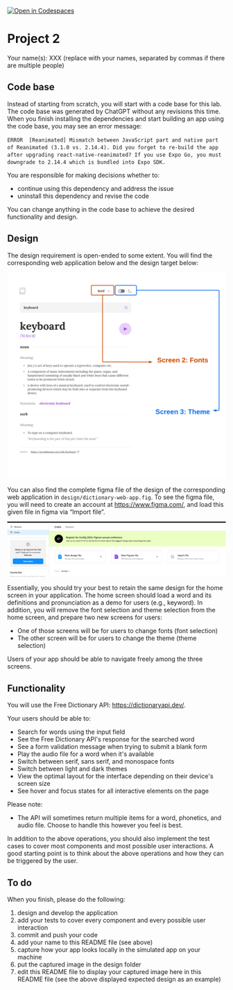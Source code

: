 [![Open in Codespaces](https://classroom.github.com/assets/launch-codespace-7f7980b617ed060a017424585567c406b6ee15c891e84e1186181d67ecf80aa0.svg)](https://classroom.github.com/open-in-codespaces?assignment_repo_id=11140015)
# Project 2

Your name(s): XXX (replace with your names, separated by commas if there are multiple people)


## Code base

Instead of starting from scratch, you will start with a code base for this lab. The code base was generated by ChatGPT without any revisions this time. When you finish installing the dependencies and start building an app using the code base, you may see an error message:

`ERROR  [Reanimated] Mismatch between JavaScript part and native part of Reanimated (3.1.0 vs. 2.14.4). Did you forget to re-build the app after upgrading react-native-reanimated? If you use Expo Go, you must downgrade to 2.14.4 which is bundled into Expo SDK.`

You are responsible for making decisions whether to:

* continue using this dependency and address the issue
* uninstall this dependency and revise the code

You can change anything in the code base to achieve the desired functionality and design.

## Design

The design requirement is open-ended to some extent. You will find the corresponding web application below and the design target below:

![Expected design](design/preview.png)

You can also find the complete figma file of the design of the corresponding web application in `design/dictionary-web-app.fig`. To see the figma file, you will need to create an account at https://www.figma.com/, and load this given file in figma via “Import file”.

![Importation](design/import.png)

Essentially, you should try your best to retain the same design for the home screen in your application. The home screen should load a word and its definitions and pronunciation as a demo for users (e.g., keyword). In addition, you will remove the font selection and theme selection from the home screen, and prepare two new screens for users:

* One of those screens will be for users to change fonts (font selection)
* The other screen will be for users to change the theme (theme selection)

Users of your app should be able to navigate freely among the three screens.

## Functionality

You will use the Free Dictionary API: https://dictionaryapi.dev/. 

Your users should be able to:

* Search for words using the input field
* See the Free Dictionary API's response for the searched word
* See a form validation message when trying to submit a blank form
* Play the audio file for a word when it's available
* Switch between serif, sans serif, and monospace fonts
* Switch between light and dark themes
* View the optimal layout for the interface depending on their device's screen size
* See hover and focus states for all interactive elements on the page

Please note:

* The API will sometimes return multiple items for a word, phonetics, and audio file. Choose to handle this however you feel is best.

In addition to the above operations, you should also implement the test cases to cover most components and most possible user interactions. A good starting point is to think about the above operations and how they can be triggered by the user.

## To do

When you finish, please do the following:

1. design and develop the application
1. add your tests to cover every component and every possible user interaction
1. commit and push your code
2. add your name to this README file (see above)
3. capture how your app looks locally in the simulated app on your machine
4. put the captured image in the design folder
5. edit this README file to display your captured image here in this README file (see the above displayed expected design as an example)
